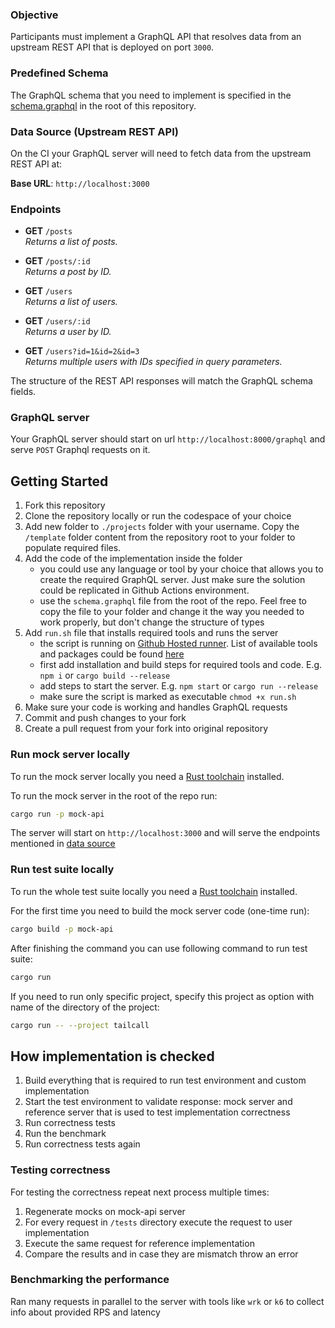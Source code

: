 ### Objective

Participants must implement a GraphQL API that resolves data from an upstream REST API that is deployed on port `3000`.

### Predefined Schema

The GraphQL schema that you need to implement is specified in the [schema.graphql](./schema.graphql) in the root of this repository.

### Data Source (Upstream REST API)

On the CI your GraphQL server will need to fetch data from the upstream REST API at:

**Base URL**: `http://localhost:3000`

### Endpoints

- **GET** `/posts`  
  _Returns a list of posts._

- **GET** `/posts/:id`  
  _Returns a post by ID._

- **GET** `/users`  
  _Returns a list of users._

- **GET** `/users/:id`  
  _Returns a user by ID._

- **GET** `/users?id=1&id=2&id=3`  
  _Returns multiple users with IDs specified in query parameters._

The structure of the REST API responses will match the GraphQL schema fields.

### GraphQL server

Your GraphQL server should start on url `http://localhost:8000/graphql` and serve `POST` Graphql requests on it.

## Getting Started

1. Fork this repository
2. Clone the repository locally or run the codespace of your choice
3. Add new folder to `./projects` folder with your username. Copy the `/template` folder content from the repository root to your folder to populate required files.
4. Add the code of the implementation inside the folder
   - you could use any language or tool by your choice that allows you to create the required GraphQL server. Just make sure the solution could be replicated in Github Actions environment.
   - use the `schema.graphql` file from the root of the repo. Feel free to copy the file to your folder and change it the way you needed to work properly, but don't change the structure of types
5. Add `run.sh` file that installs required tools and runs the server
   - the script is running on [Github Hosted runner](https://docs.github.com/en/actions/using-github-hosted-runners/using-github-hosted-runners/about-github-hosted-runners). List of available tools and packages could be found [here](https://github.com/actions/runner-images/blob/main/images/ubuntu/Ubuntu2404-Readme.md)
   - first add installation and build steps for required tools and code. E.g. `npm i` or `cargo build --release`
   - add steps to start the server. E.g. `npm start` or `cargo run --release`
   - make sure the script is marked as executable `chmod +x run.sh`
6. Make sure your code is working and handles GraphQL requests
7. Commit and push changes to your fork
8. Create a pull request from your fork into original repository

### Run mock server locally

To run the mock server locally you need a [Rust toolchain](https://rustup.rs) installed.

To run the mock server in the root of the repo run:

```sh
cargo run -p mock-api
```

The server will start on `http://localhost:3000` and will serve the endpoints mentioned in [data source](#data-source-upstream-rest-api)

### Run test suite locally

To run the whole test suite locally you need a [Rust toolchain](https://rustup.rs) installed.

For the first time you need to build the mock server code (one-time run):

```sh
cargo build -p mock-api
```

After finishing the command you can use following command to run test suite:

```sh
cargo run
```

If you need to run only specific project, specify this project as option with name of the directory of the project:

```sh
cargo run -- --project tailcall
```

## How implementation is checked

1. Build everything that is required to run test environment and custom implementation
2. Start the test environment to validate response: mock server and reference server that is used to test implementation correctness
3. Run correctness tests
4. Run the benchmark
5. Run correctness tests again

### Testing correctness

For testing the correctness repeat next process multiple times:

1. Regenerate mocks on mock-api server
2. For every request in `/tests` directory execute the request to user implementation
3. Execute the same request for reference implementation
4. Compare the results and in case they are mismatch throw an error

### Benchmarking the performance

Ran many requests in parallel to the server with tools like `wrk` or `k6` to collect info about provided RPS and latency
